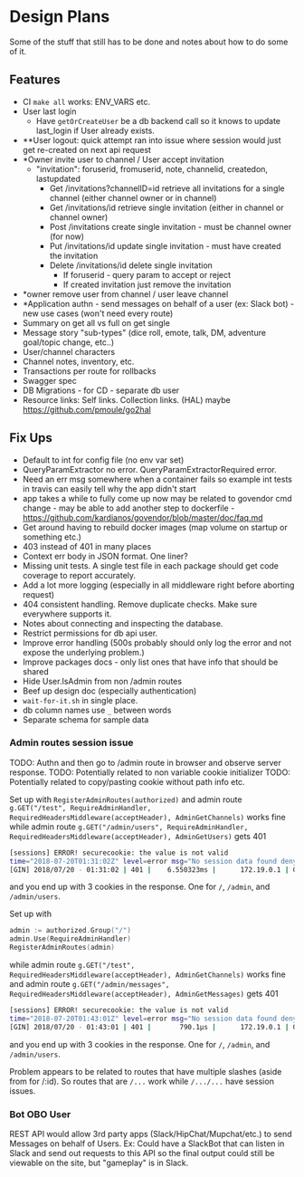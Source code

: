 # Design Plans

Some of the stuff that still has to be done and notes about how to do some of it.

## Features

- CI `make all` works: ENV_VARS etc.
- User last login
  - Have `getOrCreateUser` be a db backend call so it knows to update last_login if User already exists.
- **User logout: quick attempt ran into issue where session would just get re-created on next api request
- *Owner invite user to channel / User accept invitation
  - "invitation": foruserid, fromuserid, note, channelid, createdon, lastupdated
    - Get /invitations?channelID=id retrieve all invitations for a single channel (either channel owner or in channel)
    - Get /invitations/id retrieve single invitation (either in channel or channel owner)
    - Post /invitations create single invitation - must be channel owner (for now)
    - Put /invitations/id update single invitation - must have created the invitation
    - Delete /invitations/id delete single invitation
      - If foruserid - query param to accept or reject
      - If created invitation just remove the invitation
- *owner remove user from channel / user leave channel
- *Application authn - send messages on behalf of a user (ex: Slack bot) - new use cases (won't need every route)
- Summary on get all vs full on get single
- Message story "sub-types" (dice roll, emote, talk, DM, adventure goal/topic change, etc..)
- User/channel characters
- Channel notes, inventory, etc.
- Transactions per route for rollbacks
- Swagger spec
- DB Migrations - for CD - separate db user
- Resource links: Self links. Collection links. (HAL) maybe https://github.com/pmoule/go2hal

## Fix Ups

- Default to int for config file (no env var set)
- QueryParamExtractor no error. QueryParamExtractorRequired error.
- Need an err msg somewhere when a container fails so example int tests in travis can easily tell why the app didn't start
- app takes a while to fully come up now may be related to govendor cmd change - may be able to add another step to dockerfile - https://github.com/kardianos/govendor/blob/master/doc/faq.md
- Get around having to rebuild docker images (map volume on startup or something etc.)
- 403 instead of 401 in many places
- Context err body in JSON format. One liner?
- Missing unit tests. A single test file in each package should get code coverage to report accurately.
- Add a lot more logging (especially in all middleware right before aborting request)
- 404 consistent handling. Remove duplicate checks. Make sure everywhere supports it.
- Notes about connecting and inspecting the database.
- Restrict permissions for db api user.
- Improve error handling (500s probably should only log the error and not expose the underlying problem.)
- Improve packages docs - only list ones that have info that should be shared
- Hide User.IsAdmin from non /admin routes
- Beef up design doc (especially authentication)
- `wait-for-it.sh` in single place.
- db column names use `_` between words
- Separate schema for sample data

### Admin routes session issue

TODO: Authn and then go to /admin route in browser and observe server response.
TODO: Potentially related to non variable cookie initializer
TODO: Potentially related to copy/pasting cookie without path info etc.

Set up with `RegisterAdminRoutes(authorized)`
and admin route `g.GET("/test", RequireAdminHandler, RequiredHeadersMiddleware(acceptHeader), AdminGetChannels)` works fine
while admin route `g.GET("/admin/users", RequireAdminHandler, RequiredHeadersMiddleware(acceptHeader), AdminGetUsers)` gets 401

```bash
[sessions] ERROR! securecookie: the value is not valid
time="2018-07-20T01:31:02Z" level=error msg="No session data found denying access."
[GIN] 2018/07/20 - 01:31:02 | 401 |    6.550323ms |      172.19.0.1 | GET      /admin/users
```

and you end up with 3 cookies in the response. One for `/`, `/admin`, and `/admin/users`.

Set up with

```go
admin := authorized.Group("/")
admin.Use(RequireAdminHandler)
RegisterAdminRoutes(admin)
```

while admin route `g.GET("/test", RequiredHeadersMiddleware(acceptHeader), AdminGetChannels)` works fine
and admin route `g.GET("/admin/messages", RequiredHeadersMiddleware(acceptHeader), AdminGetMessages)` gets 401

```bash
[sessions] ERROR! securecookie: the value is not valid
time="2018-07-20T01:43:01Z" level=error msg="No session data found denying access."
[GIN] 2018/07/20 - 01:43:01 | 401 |       790.1µs |      172.19.0.1 | GET      /admin/users
```

and you end up with 3 cookies in the response. One for `/`, `/admin`, and `/admin/users`.

Problem appears to be related to routes that have multiple slashes (aside from for /:id). So routes that are
`/...` work while `/.../...` have session issues.

### Bot OBO User

REST API would allow 3rd party apps (Slack/HipChat/Mupchat/etc.) to send Messages on behalf of Users.
Ex: Could have a SlackBot that can listen in Slack and send out requests to this API so
the final output could still be viewable on the site, but "gameplay" is in Slack.